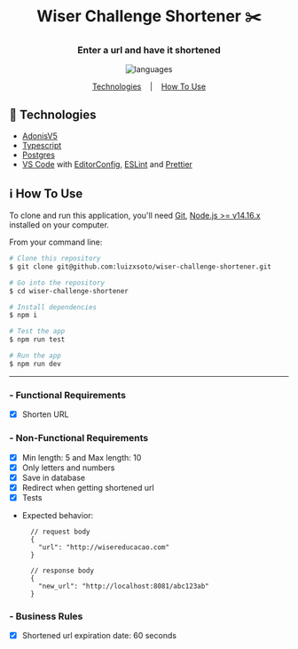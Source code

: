 <div align="center">

# Wiser Challenge Shortener ✂️

### Enter a url and have it shortened

![languages](https://img.shields.io/github/languages/count/luizxsoto/wiser-challenge-shortener 'languages')

[Technologies](#rocket-technologies)
&nbsp;&nbsp;&nbsp;|&nbsp;&nbsp;&nbsp;
[How To Use](#information_source-how-to-use)

</div>

## :rocket: Technologies

- [AdonisV5](https://adonisjs.com/)
- [Typescript](https://www.typescriptlang.org/)
- [Postgres](https://www.postgresql.org/)
- [VS Code][vc] with [EditorConfig][vceditconfig], [ESLint][vceslint] and [Prettier][vcprettier]

## :information_source: How To Use

To clone and run this application, you'll need [Git](https://git-scm.com), [Node.js >= v14.16.x][nodejs] installed on your computer.

From your command line:

```bash
# Clone this repository
$ git clone git@github.com:luizxsoto/wiser-challenge-shortener.git

# Go into the repository
$ cd wiser-challenge-shortener

# Install dependencies
$ npm i

# Test the app
$ npm run test

# Run the app
$ npm run dev
```

[nodejs]: https://nodejs.org/
[vc]: https://code.visualstudio.com/
[vceditconfig]: https://marketplace.visualstudio.com/items?itemName=EditorConfig.EditorConfig
[vceslint]: https://marketplace.visualstudio.com/items?itemName=dbaeumer.vscode-eslint
[vcprettier]: https://marketplace.visualstudio.com/items?itemName=esbenp.prettier-vscode

---

### - Functional Requirements

- [x] Shorten URL

### - Non-Functional Requirements

- [x] Min length: 5 and Max length: 10
- [x] Only letters and numbers
- [x] Save in database
- [x] Redirect when getting shortened url
- [x] Tests

- Expected behavior:

  ```jsonc
    // request body
    {
      "url": "http://wisereducacao.com"
    }

    // response body
    {
      "new_url": "http://localhost:8081/abc123ab"
    }
  ```

### - Business Rules

- [x] Shortened url expiration date: 60 seconds
